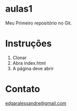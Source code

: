 # aulas1

Meu Primeiro repositório no Git.

# Instruções

1. Clonar
2. Abra index.html
3. A página deve abrir

# Contato

edgaralessandre@gmail.com
